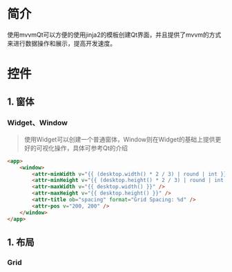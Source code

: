 <!-- 
python setup.py sdist
twine upload dist/* 
-->

# 简介
使用mvvmQt可以方便的使用jinja2的模板创建Qt界面，并且提供了mvvm的方式来进行数据操作和展示，提高开发速度。

# 控件
## 1. 窗体
### Widget、Window
> 使用Widget可以创建一个普通窗体，Window则在Widget的基础上提供更好的可视化操作，具体可参考Qt的介绍

```html
<app>
    <window>
        <attr-minWidth v="{{ (desktop.width() * 2 / 3) | round | int }}" />
        <attr-minHeight v="{{ (desktop.height() * 2 / 3) | round | int }}" />
        <attr-maxWidth v="{{ desktop.width() }}" />
        <attr-maxHeight v="{{ desktop.height() }}" />
        <attr-title ob="spacing" format="Grid Spacing: %d" />
        <attr-pos v="200, 200" />
    </window>
</app>
```

## 1. 布局
### Grid
